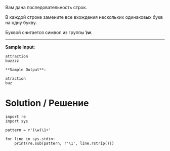 Вам дана последовательность строк.

В каждой строке замените все вхождения нескольких одинаковых букв на одну букву.

Буквой считается символ из группы **\w**.

---

**Sample Input**:

```
attraction
buzzzz

**Sample Output**:

atraction
buz
```

# Solution / Решение

```
import re
import sys

pattern = r'(\w)\1+'

for line in sys.stdin:
    print(re.sub(pattern, r'\1', line.rstrip()))
```
